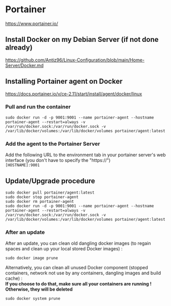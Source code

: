 # Portainer

https://www.portainer.io/

## Install Docker on my Debian Server (if not done already)

https://github.com/Antiz96/Linux-Configuration/blob/main/Home-Server/Docker.md

## Installing Portainer agent on Docker

https://docs.portainer.io/v/ce-2.11/start/install/agent/docker/linux

### Pull and run the container

```
sudo docker run -d -p 9001:9001 --name portainer-agent --hostname portainer-agent --restart=always -v /var/run/docker.sock:/var/run/docker.sock -v /var/lib/docker/volumes:/var/lib/docker/volumes portainer/agent:latest
```

### Add the agent to the Portainer Server

Add the following URL to the environment tab in your portainer server's web interface (you don't have to specify the "https://")  
`[HOSTNAME]:9001`

## Update/Upgrade procedure

```
sudo docker pull portainer/agent:latest
sudo docker stop portainer-agent
sudo docker rm portainer-agent
sudo docker run -d -p 9001:9001 --name portainer-agent --hostname portainer-agent --restart=always -v /var/run/docker.sock:/var/run/docker.sock -v /var/lib/docker/volumes:/var/lib/docker/volumes portainer/agent:latest
```

### After an update 

After an update, you can clean old dangling docker images (to regain spaces and clean up your local stored Docker images) :  

```
sudo docker image prune
```

Alternatively, you can clean all unused Docker component (stopped containers, network not use by any containers, dangling images and build cache) :  
**If you choose to do that, make sure all your containers are running ! Otherwise, they will be deleted**

```
sudo docker system prune
```
